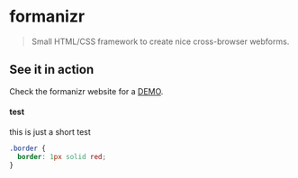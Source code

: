# formanizr

> Small HTML/CSS framework to create nice cross-browser webforms.

## See it in action
Check the formanizr website for a [DEMO](http://formanizr.firchow.net).

#### test
this is just a short test

```css
.border {
  border: 1px solid red;
}
```
